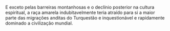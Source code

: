 ﻿E exceto pelas barreiras montanhosas e o declínio posterior na cultura espiritual, a raça amarela indubitavelmente teria atraído para si a maior parte das migrações anditas do Turquestão e inquestionável e rapidamente dominado a civilização mundial.